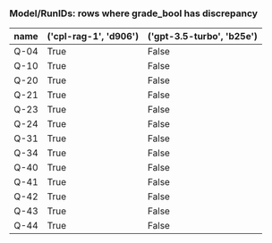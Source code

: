 ### Model/RunIDs: rows where grade_bool has discrepancy 

| name   | ('cpl-rag-1', 'd906')   | ('gpt-3.5-turbo', 'b25e')   |
|:-------|:------------------------|:----------------------------|
| Q-04   | True                    | False                       |
| Q-10   | True                    | False                       |
| Q-20   | True                    | False                       |
| Q-21   | True                    | False                       |
| Q-23   | True                    | False                       |
| Q-24   | True                    | False                       |
| Q-31   | True                    | False                       |
| Q-34   | True                    | False                       |
| Q-40   | True                    | False                       |
| Q-41   | True                    | False                       |
| Q-42   | True                    | False                       |
| Q-43   | True                    | False                       |
| Q-44   | True                    | False                       |



